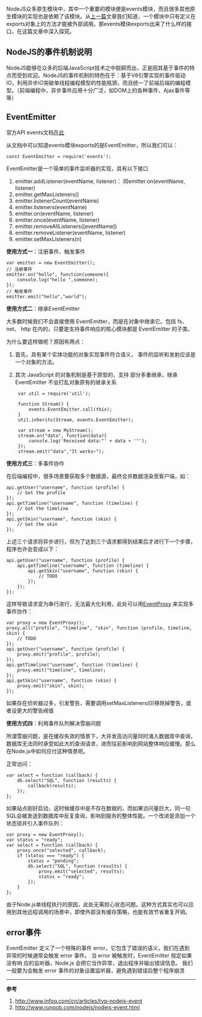 NodeJS众多原生模块中，其中一个重要的模块便是events模块，而且很多其他原生模块的实现也是依赖了该模块。从[上一篇](http://blog.myitlove.com/webxi-lie-002-nodejsmo-kuai-ji-zhi/)文章我们知道，一个模块中只有定义在exports对象上的方法才能被外部调用。那events模块exports出来了什么样的接口，在这篇文章中深入探究。

## NodeJS的事件机制说明

NodeJS能够在众多的后端JavaScript技术之中脱颖而出，正是因其基于事件的特点而受到欢迎。NodeJS的事件机制的特色在于：基于V8引擎实现的事件驱动IO，利用异步IO突破单线程编程模型的性能瓶颈，而且统一了前端后端的编程模型。（前端编程中，异步事件应用十分广泛，如DOM上的各种事件、Ajax事件等等）

## EventEmitter

官方API events文档[在此](https://nodejs.org/api/events.html)

从文档中可以知道events模块exports的是EventEmitter，所以我们可以：

    const EventEmitter = require('events');
    
EventEmitter是一个简单的事件监听器的实现，具有以下接口

1. emitter.addListener(eventName, listener)：
   同emitter.on(eventName, listener)
2. emitter.getMaxListeners()
3. emitter.listenerCount(eventName)
4. emitter.listeners(eventName)
5. emitter.on(eventName, listener)
6. emitter.once(eventName, listener)
7. emitter.removeAllListeners([eventName])
8. emitter.removeListener(eventName, listener)
9. emitter.setMaxListeners(n)

**使用方式一**：注册事件、触发事件

    var emitter = new EventEmitter();
    // 注册事件
    emitter.on("hello", function(someone){
        console.log("hello ",someone);
    });
    // 触发事件
    emitter.emit("hello","world");
    
**使用方式二**：继承EventEmitter

大多数时候我们不会直接使用 EventEmitter，而是在对象中继承它。包括 fs、net、 http 在内的，只要是支持事件响应的核心模块都是 EventEmitter 的子类。

为什么要这样做呢？原因有两点：

1. 首先，具有某个实体功能的对象实现事件符合语义， 事件的监听和发射应该是一个对象的方法。
2. 其次 JavaScript 的对象机制是基于原型的，支持 部分多重继承，继承 EventEmitter 不会打乱对象原有的继承关系

        var util = require('util');
        
        function Stream() {
            events.EventEmitter.call(this);
        }
        util.inherits(Stream, events.EventEmitter);
        
        var stream = new MyStream();
        stream.on("data", function(data){
            console.log('Received data:"' + data + '"');  
        });
        stream.emit("data","It works~");
        
    
**使用方式三**：多事件协作

在后端编程中，很多场景要获取多个数据源，最终合并数据渲染至客户端，如：

    api.getUser("username", function (profile) {
        // Got the profile
    });
    api.getTimeline("username", function (timeline) {
        // Got the timeline
    });
    api.getSkin("username", function (skin) {
        // Got the skin
    });
    
上述三个请求将异步进行，但为了达到三个请求都得到结果后才进行下一个步骤，程序也许会变成以下：

    api.getUser("username", function (profile) {
        api.getTimeline("username", function (timeline) {
            api.getSkin("username", function (skin) {
                // TODO
            });
        });
    });
    
这样导致请求变为串行进行，无法最大化利用，此处可以用[EventProxy](https://github.com/JacksonTian/eventproxy) 来实现多事件协作：

    var proxy = new EventProxy();
    proxy.all("profile", "timeline", "skin", function (profile, timeline, skin) {
        // TODO
    });
    api.getUser("username", function (profile) {
        proxy.emit("profile", profile);
    });
    api.getTimeline("username", function (timeline) {
        proxy.emit("timeline", timeline);
    });
    api.getSkin("username", function (skin) {
        proxy.emit("skin", skin);
    });
  
如果存在侦听器过多，引发警告，需要调用setMaxListeners(0)移除掉警告，或者设更大的警告阀值

**使用方式四**：利用事件队列解决雪崩问题

所谓雪崩问题，是在缓存失效的情景下，大并发高访问量同时涌入数据库中查询，数据库无法同时承受如此大的查询请求，进而往前影响到网站整体响应缓慢。那么在Node.js中如何应付这种情景呢。

正常访问：

    var select = function (callback) {
        db.select("SQL", function (results) {
            callback(results);
        });
    };
    
如果站点刚好启动，这时候缓存中是不存在数据的，而如果访问量巨大，同一句SQL会被发送到数据库中反复查询，影响到服务的整体性能。一个改进是添加一个状态锁并引入事件队列：

    var proxy = new EventProxy();
    var status = "ready";
    var select = function (callback) {
        proxy.once("selected", callback);
        if (status === "ready") {
            status = "pending";
            db.select("SQL", function (results) {
                proxy.emit("selected", results);
                status = "ready";
            });
        }
    };
        
由于Node.js单线程执行的原因，此处无需担心状态问题。这种方式其实也可以应用到其他远程调用的场景中，即使外部没有缓存策略，也能有效节省重复开销。

## error事件

EventEmitter 定义了一个特殊的事件 error，它包含了错误的语义，我们在遇到 异常的时候通常会触发 error 事件。
当 error 被触发时，EventEmitter 规定如果没有响 应的监听器，Node.js 会把它当作异常，退出程序并输出错误信息。
我们一般要为会触发 error 事件的对象设置监听器，避免遇到错误后整个程序崩溃

---
**参考**

1. http://www.infoq.com/cn/articles/tyq-nodejs-event
2. http://www.runoob.com/nodejs/nodejs-event.html